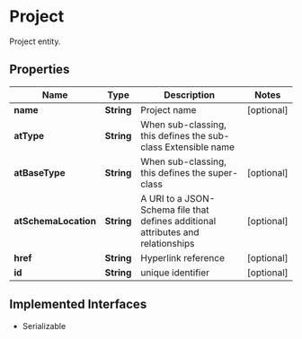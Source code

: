 

# Project

Project entity.

## Properties

| Name | Type | Description | Notes |
|------------ | ------------- | ------------- | -------------|
|**name** | **String** | Project name |  [optional] |
|**atType** | **String** | When sub-classing, this defines the sub-class Extensible name |  |
|**atBaseType** | **String** | When sub-classing, this defines the super-class |  [optional] |
|**atSchemaLocation** | **String** | A URI to a JSON-Schema file that defines additional attributes and relationships |  [optional] |
|**href** | **String** | Hyperlink reference |  [optional] |
|**id** | **String** | unique identifier |  [optional] |


## Implemented Interfaces

* Serializable


